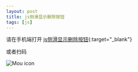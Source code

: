```yaml
---
layout: post
title: js侧滑显示删除按钮
tags: [js]
---
```


请在手机端打开
[js侧滑显示删除按钮](http://www.nuoluan.com/static/demo/js_swipe/index.html){:target="_blank"}

或者扫码

![Mou icon](http://cdn.nuoluan.com/js_swipe_qrcode.png)


